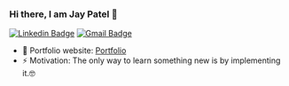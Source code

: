 ### Hi there, I am Jay Patel 👋



[![Linkedin Badge](https://img.shields.io/badge/-jay_patel-blue?style=flat-square&logo=Linkedin&logoColor=white&link=https://www.linkedin.com/in/jay-patel1999/)](https://www.linkedin.com/in/jay-patel1999/)
[![Gmail Badge](https://img.shields.io/badge/-jaybharatpatel1999@gmail.com-c14438?style=flat-square&logo=Gmail&logoColor=white&link=mailto:jaybharatpatel1999@gmail.com)](mailto:jaybharatpatel1999@gmail.com) 

- 🎯 Portfolio website: [Portfolio](https://jayp-tech.github.io/)
- ⚡ Motivation: The only way to learn something new is by implementing it.🤓
<!--
**jayp-tech/jayp-tech** is a ✨ _special_ ✨ repository because its `README.md` (this file) appears on your GitHub profile.


💻 **Things I love**
- C++/Java Frameworks <img src="https://media.giphy.com/media/WUlplcMpOCEmTGBtBW/giphy.gif" width="30"> 
- Backend Development ✍️
- Machine Learning 🧐
- Data Science 😬
- Cloud Computing ✍️

<a href="https://gitstats.me/jayp-tech">
    <img width="420" height="auto" align="right" alt="Aayush's github stats" 
    src="https://github-readme-stats.vercel.app/api?username=aayuvraj&show_icons=true&theme=dark&count_private=false&include_all_commits=true" />
</a>

🛠**Tech Stack**

![Python](https://img.shields.io/badge/-Python-000000?style=flat&logo=python)
![Django](https://img.shields.io/badge/-Django-000000?style=flat&logo=Django)
![Flask](https://img.shields.io/badge/-Flask-000000?style=flat&logo=Flask)
![HTML5](https://img.shields.io/badge/-HTML5-000000?style=flat&logo=HTML5)
![CSS3](https://img.shields.io/badge/-CSS3-000000?style=flat&logo=CSS3)

![Bootstrap](https://img.shields.io/badge/-Bootstrap-000000?style=flat&logo=bootstrap)
![MySQL](https://img.shields.io/badge/-MySQL-000000?style=flat&logo=MySQL)
![GitHub](https://img.shields.io/badge/-GitHub-000000?style=flat&logo=github&logoColor=FFFFFF)
![Linux](https://img.shields.io/badge/-Linux-000000?style=flat&logo=linux&logoColor=FCC624)
![Tensorflow](https://img.shields.io/badge/-Tensorflow-000000?style=flat&logo=tensorflow)

![PyTorch](https://img.shields.io/badge/-PyTorch-000000?style=flat&logo=pytorch)
![OpenCV](https://img.shields.io/badge/-OpenCV-000000?style=flat&logo=opencv)
![AWS](https://img.shields.io/badge/AWS-000000?style=flat-square&logo=amazon-aws)
![Git](https://img.shields.io/badge/-Git-000000?style=flat&logo=git&logoColor=F05032)

<div align="center">
    <h3 align="center">Show some &nbsp;❤️&nbsp; by starring some of the repositories!</h3>
</div>

-->
